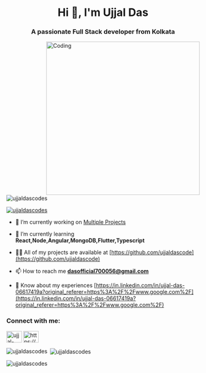 <h1 align="center">Hi 👋, I'm Ujjal Das</h1>
<h3 align="center">A passionate Full Stack developer from Kolkata</h3>

<img align="right" alt="Coding" width="400" src="https://c.tenor.com/GfSX-u7VGM4AAAAC/coding.gif">

<p align="left"> <img src="https://komarev.com/ghpvc/?username=ujjaldascodes&label=Profile%20views&color=0e75b6&style=flat" alt="ujjaldascodes" /> </p>

<p align="left"> <a href="https://github.com/ryo-ma/github-profile-trophy"><img src="https://github-profile-trophy.vercel.app/?username=ujjaldascodes" alt="ujjaldascodes" /></a> </p>

- 🔭 I’m currently working on [Multiple Projects](https://github.com/ujjaltech)

- 🌱 I’m currently learning **React,Node,Angular,MongoDB,Flutter,Typescript**

- 👨‍💻 All of my projects are available at [https://github.com/ujjaldascode](https://github.com/ujjaldascode)

- 📫 How to reach me **dasofficial700056@gmail.com**

- 📄 Know about my experiences [https://in.linkedin.com/in/ujjal-das-06617419a?original_referer=https%3A%2F%2Fwww.google.com%2F](https://in.linkedin.com/in/ujjal-das-06617419a?original_referer=https%3A%2F%2Fwww.google.com%2F)

<h3 align="left">Connect with me:</h3>
<p align="left">
<a href="https://linkedin.com/in/ujjal-das-06617419a" target="blank"><img align="center" src="https://raw.githubusercontent.com/rahuldkjain/github-profile-readme-generator/master/src/images/icons/Social/linked-in-alt.svg" alt="ujjal-das-06617419a" height="30" width="40" /></a>
<a href="https://www.hackerrank.com/https://www.hackerrank.com/dasofficial70001?hr_r=1" target="blank"><img align="center" src="https://raw.githubusercontent.com/rahuldkjain/github-profile-readme-generator/master/src/images/icons/Social/hackerrank.svg" alt="https://www.hackerrank.com/dasofficial70001?hr_r=1" height="30" width="40" /></a>
</p>

<p><img align="left" src="https://github-readme-stats.vercel.app/api/top-langs?username=ujjaldascodes&show_icons=true&locale=en&layout=compact" alt="ujjaldascodes" /></p>

<p>&nbsp;<img align="center" src="https://github-readme-stats.vercel.app/api?username=ujjaldascodes&show_icons=true&locale=en" alt="ujjaldascodes" /></p>

<p><img align="center" src="https://github-readme-streak-stats.herokuapp.com/?user=ujjaldascodes&" alt="ujjaldascodes" /></p>
